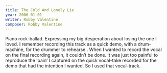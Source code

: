 ```yaml
---
title: The Cold And Lonely Lie
year: 2006-01-01
writer: Robby Valentine
composer: Robby Valentine
---
```


Piano rock-ballad. Expressing my big desperation about losing the one I loved.
I remember recording this track as a quick demo, with a drum-machine, for the drummer to rehearse . When I wanted to record the vocal on the final recording again, it couldn’t be done. It was just too painful to reproduce the ‘pain’ I captured on the quick vocal-take recorded for the demo that had the intention I wanted. So I used that vocal-track.
